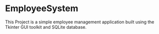 # EmployeeSystem
This Project is a simple employee management application built using the Tkinter GUI toolkit and SQLite database.
